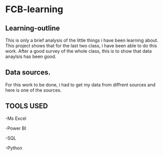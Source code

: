 # FCB-learning

## Learning-outline

This is only a brief analysis of the little things i have been learning about. This project shows that for the last two class, i have been able to do this work. After a good survey of the whole class, this is to show that data anaylsis has been good.

## Data sources.

For this work to be done, i had to get my data from diffrent sources and here is one of the sources. 

## TOOLS USED

-Ms Excel

-Power BI

-SQL

-Python

